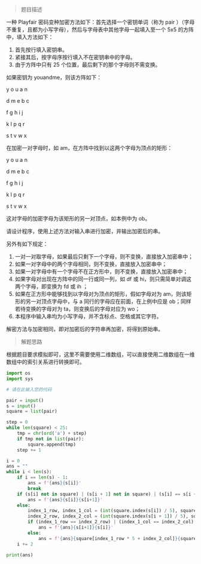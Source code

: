 > 题目描述

一种 Playfair 密码变种加密方法如下：首先选择一个密钥单词（称为 pair ）（字母不重复，且都为小写字母），然后与字母表中其他字母一起填入至一个 5x5 的方阵中，填入方法如下：

1. 首先按行填入密钥串。
2. 紧接其后，按字母序按行填入不在密钥串中的字母。
3. 由于方阵中只有 25 个位置，最后剩下的那个字母则不需变换。

如果密钥为 youandme，则该方阵如下：

y o u a n

d m e b c

f g h i j

k l p q r

s t v w x

在加密一对字母时，如 am，在方阵中找到以这两个字母为顶点的矩形：

y o u a n

d m e b c

f g h i j

k l p q r

s t v w x

这对字母的加密字母为该矩形的另一对顶点，如本例中为 ob。

请设计程序，使用上述方法对输入串进行加密，并输出加密后的串。

另外有如下规定：

1. 一对一对取字母，如果最后只剩下一个字母，则不变换，直接放入加密串中；
2. 如果一对字母中的两个字母相同，则不变换，直接放入加密串中；
3. 如果一对字母中有一个字母不在正方形中，则不变换，直接放入加密串中；
4. 如果字母对出现在方阵中的同一行或同一列，如 df 或 hi，则只需简单对调这两个字母，即变换为 fd 或 ih ；
5. 如果在正方形中能够找到以字母对为顶点的矩形，假如字母对为 am，则该矩形的另一对顶点字母中，与 a 同行的字母应在前面，在上例中应是 ob；同样若待变换的字母对为 ta，则变换后的字母对应为 wo；
6. 本程序中输入串均为小写字母，并不含标点、空格或其它字符。

解密方法与加密相同，即对加密后的字符串再加密，将得到原始串。

> 解题思路

根据题目要求模拟即可，这里不需要使用二维数组，可以直接使用二维数组在一维数组中的索引关系进行转换即可。

```python
import os
import sys

# 请在此输入您的代码

pair = input()
s = input()
square = list(pair)

step = 0
while len(square) < 25:
    tmp = chr(ord('a') + step)
    if tmp not in list(pair):
        square.append(tmp)
    step += 1

i = 0
ans = ""
while i < len(s):
    if i == len(s) - 1:
        ans = f'{ans}{s[i]}'
        break
    if (s[i] not in square) | (s[i + 1] not in square) | (s[i] == s[i + 1]):
        ans = f'{ans}{s[i]}{s[i+1]}'
    else:
        index_1_row, index_1_col = (int(square.index(s[i]) / 5), square.index(s[i]) % 5)
        index_2_row, index_2_col = (int(square.index(s[i + 1]) / 5), square.index(s[i + 1]) % 5)
        if (index_1_row == index_2_row) | (index_1_col == index_2_col):
            ans = f'{ans}{s[i+1]}{s[i]}'
        else:
            ans = f'{ans}{square[index_1_row * 5 + index_2_col]}{square[index_2_row * 5 + index_1_col]}'
    i += 2

print(ans)
```

